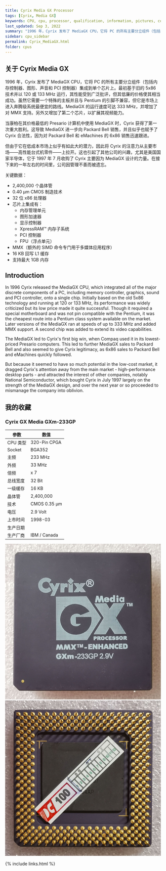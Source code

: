 ```yaml
---
title: Cyrix Media GX Processor
tags: [Cyrix, Media GX]
keywords: CPU, cpu, processor, qualification, information, pictures, core, frequency, chip packaging, packaging, cpu info, x86, collection, amd, cyrix, harris, ibm, idt, iit, intel, motorola, nec, sgs, sgs-thomson, siemens, ST, signetics, mhs, ti, texas instruments, ulsi, umc, weitek, zilog, 808x, 8085, 8088, 8086, 80188, 80186, 80286, 286, 80386, 386, i386, Am386, 386sx, 386dx, 486, i486, 586, 486sx, 486dx, overdrive, 487, pentium, 586, 5x86, 386dlc, 386slc, 486dx2, mmx, ppro, pentium-pro, pro, athlon, duron, z80, dirk oppelt, dirk, oppelt, engineering, sample, samples
last_updated: Sep 3, 2022
summary: "1996 年，Cyrix 发布了 MediaGX CPU，它将 PC 的所有主要分立组件（包括内存控制器、图形、声音和 PCI 控制器）集成到单个芯片上。"
sidebar: cpu_sidebar
permalink: Cyrix_MediaGX.html
folder: cpus
---
```


## 关于 Cyrix Media GX

1996 年，Cyrix 发布了 MediaGX CPU，它将 PC 的所有主要分立组件（包括内存控制器、图形、声音和 PCI 控制器）集成到单个芯片上。最初基于旧的 5x86 技术并以 120 或 133 MHz 运行，其性能受到广泛批评，但其低廉的价格使其相当成功。虽然它需要一个特殊的主板并且与 Pentium 的引脚不兼容，但它是市场上进入奔腾级系统最便宜的路线。MediaGX 的运行速度可达 333 MHz，并增加了对 MMX 支持。另外又增加了第二个芯片，以扩展其视频能力。
 
当康柏在其价格最低的 Presario 计算机中使用 MediaGX 时，Cyrix 获得了第一次重大胜利。这导致 MediaGX 进一步向 Packard Bell 销售，并且似乎也赋予了 Cyrix 合法性，因为对 Packard Bell 和 eMachines 的 6x86 销售迅速跟进。 

但由于它在低成本市场上似乎有如此大的潜力，因此将 Cyrix 的注意力从主要市场——高性能台式机零件——上拉开。这也引起了其他公司的兴趣，尤其是美国国家半导体，它于 1997 年 7 月收购了 Cyrix 主要因为 MediaGX 设计的力量。在接下来的一年左右的时间里，公司因管理不善而被遗忘。

关键数据：
 - 2,400,000 个晶体管
 - 0.40 µm CMOS 制造技术
 - 32 位 x86 处理器
 - 芯片上集成有：
   - 内存管理单元
   - 图形加速器
   - 显示控制器
   - XpressRAM™ 内存子系统
   - PCI 控制器
   - FPU（浮点单元）
 - MMX（额外的 SIMD 命令专门用于多媒体应用程序）
 - 16 KB 回写 L1 缓存
 - 支持最大 1GB 内存

## Introduction

In 1996 Cyrix released the MediaGX CPU, which integrated all of the major discrete components of a PC, including memory controller, graphics, sound and PCI controller, onto a single chip. Initially based on the old 5x86 technology and running at 120 or 133 MHz, its performance was widely criticized but its low price made it quite successful. Though it required a special motherboard and was not pin compatible with the Pentium, it was the cheapest route into a Pentium class system available on the market. Later versions of the MediaGX ran at speeds of up to 333 MHz and added MMX support. A second chip was added to extend its video capabilities.
 
The MediaGX led to Cyrix's first big win, when Compaq used it in its lowest-priced Presario computers. This led to further MediaGX sales to Packard Bell and also seemed to give Cyrix legitimacy, as 6x86 sales to Packard Bell and eMachines quickly followed.
 
But because it seemed to have so much potential in the low-cost market, it dragged Cyrix's attention away from the main market - high-performance desktop parts - and attracted the interest of other companies, notably National Semiconductor, which bought Cyrix in July 1997 largely on the strength of the MediaGX design, and over the next year or so proceeded to mismanage the company into oblivion.

## 我的收藏

### Cyrix GX Media GXm-233GP

| 参数 | 数值 |
| ------ | ------ |
| CPU 类型 | 320-Pin CPGA |
| Socket | BGA352 |
| 主频 | 233 MHz |
| 外频 | 33 MHz |
| 倍频 | x 7 |
| 总线宽度 | 32 Bit |
| 一级缓存 | 16 KB |
| 晶体管 | 2,400,000 |
| 技术 | CMOS 0.35 µm |
| 电压 | 2.9 Volt |
| 上市时间 | 1998-03 |
| 生产日期 |  |
| 生产厂商 | IBM / Canada |

![Cyrix GX Media GXm-233GP 正面](/images/cpus/Cyrix/Cyrix_GX_Media_GXm-233GP_1.jpg)
![Cyrix GX Media GXm-233GP 反面](/images/cpus/Cyrix/Cyrix_GX_Media_GXm-233GP_2.jpg)

{% include links.html %}
